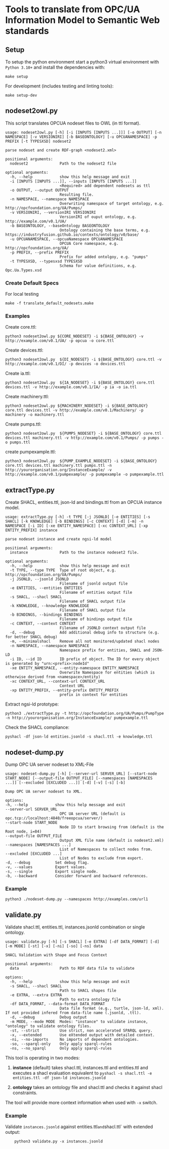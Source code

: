 # Tools to translate from OPC/UA Information Model to Semantic Web standards

## Setup

To setup the python environment start a python3 virtual environment with `Python 3.10+` and install the dependencies with:

`make setup`

For development (includes testing and linting tools):

`make setup-dev`

## nodeset2owl.py

This script translates OPCUA nodeset files to OWL (in ttl format).

```console
usage: nodeset2owl.py [-h] [-i [INPUTS [INPUTS ...]]] [-o OUTPUT] [-n NAMESPACE] [-v VERSIONIRI] [-b BASEONTOLOGY] [-u OPCUANAMESPACE] -p PREFIX [-t TYPESXSD] nodeset2

parse nodeset and create RDF-graph <nodeset2.xml>

positional arguments:
  nodeset2              Path to the nodeset2 file

optional arguments:
  -h, --help            show this help message and exit
  -i [INPUTS [INPUTS ...]], --inputs [INPUTS [INPUTS ...]]
                        <Required> add dependent nodesets as ttl
  -o OUTPUT, --output OUTPUT
                        Resulting file.
  -n NAMESPACE, --namespace NAMESPACE
                        Overwriting namespace of target ontology, e.g. http://opcfoundation.org/UA/Pumps/
  -v VERSIONIRI, --versionIRI VERSIONIRI
                        VersionIRI of ouput ontology, e.g. http://example.com/v0.1/UA/
  -b BASEONTOLOGY, --baseOntology BASEONTOLOGY
                        Ontology containing the base terms, e.g. https://industryfusion.github.io/contexts/ontology/v0/base/
  -u OPCUANAMESPACE, --opcuaNamespace OPCUANAMESPACE
                        OPCUA Core namespace, e.g. http://opcfoundation.org/UA/
  -p PREFIX, --prefix PREFIX
                        Prefix for added ontolgoy, e.g. "pumps"
  -t TYPESXSD, --typesxsd TYPESXSD
                        Schema for value definitions, e.g. Opc.Ua.Types.xsd
```

### Create Default Specs
For local testing

    make -f translate_default_nodesets.make


### Examples

Create core.ttl:

    python3 nodeset2owl.py ${CORE_NODESET} -i ${BASE_ONTOLOGY} -v http://example.com/v0.1/UA/ -p opcua -o core.ttl


Create devices.ttl:

    python3 nodeset2owl.py  ${DI_NODESET} -i ${BASE_ONTOLOGY} core.ttl -v http://example.com/v0.1/DI/ -p devices -o devices.ttl

Create ia.ttl:

    python3 nodeset2owl.py  ${IA_NODESET} -i ${BASE_ONTOLOGY} core.ttl devices.ttl -v http://example.com/v0.1/IA/ -p ia -o ia.ttl

Create machinery.ttl:

    python3 nodeset2owl.py ${MACHINERY_NODESET} -i ${BASE_ONTOLOGY} core.ttl devices.ttl -v http://example.com/v0.1/Machinery/ -p machinery -o machinery.ttl


Create pumps.ttl:

    python3 nodeset2owl.py  ${PUMPS_NODESET} -i ${BASE_ONTOLOGY} core.ttl devices.ttl machinery.ttl -v http://example.com/v0.1/Pumps/ -p pumps -o pumps.ttl

create pumpexample.ttl:

    python3 nodeset2owl.py  ${PUMP_EXAMPLE_NODESET} -i ${BASE_ONTOLOGY} core.ttl devices.ttl machinery.ttl pumps.ttl -n http://yourorganisation.org/InstanceExample/ -v http://example.com/v0.1/pumpexample/ -p pumpexample -o pumpexample.ttl



## extractType.py

Create SHACL, entities.ttl, json-ld and bindings.ttl from an OPCUA instance model.

```console
usage: extractType.py [-h] -t TYPE [-j JSONLD] [-e ENTITIES] [-s SHACL] [-k KNOWLEDGE] [-b BINDINGS] [-c CONTEXT] [-d] [-m] -n NAMESPACE [-i ID] [-xe ENTITY_NAMESPACE] [-xc CONTEXT_URL] [-xp ENTITY_PREFIX] instance

parse nodeset instance and create ngsi-ld model

positional arguments:
  instance              Path to the instance nodeset2 file.

optional arguments:
  -h, --help            show this help message and exit
  -t TYPE, --type TYPE  Type of root object, e.g. http://opcfoundation.org/UA/Pumps/
  -j JSONLD, --jsonld JSONLD
                        Filename of jsonld output file
  -e ENTITIES, --entities ENTITIES
                        Filename of entities output file
  -s SHACL, --shacl SHACL
                        Filename of SHACL output file
  -k KNOWLEDGE, --knowledge KNOWLEDGE
                        Filename of SHACL output file
  -b BINDINGS, --bindings BINDINGS
                        Filename of bindings output file
  -c CONTEXT, --context CONTEXT
                        Filename of JSONLD context output file
  -d, --debug           Add additional debug info to structure (e.g. for better SHACL debug)
  -m, --minimalshacl    Remove all not monitored/updated shacl nodes
  -n NAMESPACE, --namespace NAMESPACE
                        Namespace prefix for entities, SHACL and JSON-LD
  -i ID, --id ID        ID prefix of object. The ID for every object is generated by "urn:<prefix>:nodeId"
  -xe ENTITY_NAMESPACE, --entity-namespace ENTITY_NAMESPACE
                        Overwrite Namespace for entities (which is otherwise derived from <namespace>/entity)
  -xc CONTEXT_URL, --context-url CONTEXT_URL
                        Context URL
  -xp ENTITY_PREFIX, --entity-prefix ENTITY_PREFIX
                        prefix in context for entities
```

Extract ngsi-ld prototype:

    python3 ./extractType.py -t http://opcfoundation.org/UA/Pumps/PumpType -n http://yourorganisation.org/InstanceExample/ pumpexample.ttl


Check the SHACL compliance:

    pyshacl -df json-ld entities.jsonld -s shacl.ttl -e knowledge.ttl


## nodeset-dump.py
Dump OPC UA server nodeset to XML-File

    usage: nodeset-dump.py [-h] [--server-url SERVER_URL] [--start-node START_NODE] [--output-file OUTPUT_FILE] [--namespaces [NAMESPACES ...]] [--excluded [EXCLUDED ...]] [-d] [-v] [-s] [-b]

    Dump OPC UA server nodeset to XML.

    options:
    -h, --help            show this help message and exit
    --server-url SERVER_URL
                            OPC UA server URL (default is opc.tcp://localhost:4840/freeopcua/server/)
    --start-node START_NODE
                            Node ID to start browsing from (default is the Root node, i=84)
    --output-file OUTPUT_FILE
                            Output XML file name (default is nodeset2.xml)
    --namespaces [NAMESPACES ...]
                            List of Namespaces to collect nodes from.
    --excluded [EXCLUDED ...]
                            List of Nodes to exclude from export.
    -d, --debug           Set debug flag.
    -v, --values          Export values.
    -s, --single          Export single node.
    -b, --backward        Consider forward and backward references.

### Example

    python3 ./nodeset-dump.py --namespaces http://examples.com/url1

## validate.py

Validate shacl.ttl, entities.ttl, instances.jsonld combination or single ontology.


```console
usage: validate.py [-h] [-s SHACL] [-e EXTRA] [-df DATA_FORMAT] [-d] [-m MODE] [-st] [-x] [-ni] [-so] [-ns] data

SHACL Validation with Shape and Focus Context

positional arguments:
  data                  Path to RDF data file to validate

options:
  -h, --help            show this help message and exit
  -s SHACL, --shacl SHACL
                        Path to SHACL shapes file
  -e EXTRA, --extra EXTRA
                        Path to extra ontology file
  -df DATA_FORMAT, --data-format DATA_FORMAT
                        Data file format (e.g., turtle, json-ld, xml). If not provided infered from data-file name (.jsonld, .ttl).
  -d, --debug           Debug output
  -m MODE, --mode MODE  Modes: "instance" to validate instance, "ontology" to validate ontology files.
  -st, --strict         Use strict, non accelerated SPARQL query.
  -x, --extended        Use eXtended output with detailed context.
  -ni, --no-imports     No imports of dependent ontologies.
  -so, --sparql-only    Only apply sparql-rules
  -ns, --no_sparql      Only apply sparql-rules

```

This tool is operating in two modes:

1) **instance** (default) takes shacl.ttl, instances.ttl and entities.ttl and executes a shacl evaluation equivalent to
`pyshacl -s shacl.ttl -e entities.ttl -df json-ld instances.jsonld`

2) **ontology** takes an ontology file and shacl.ttl and checks it against shacl constraints.


The tool will provide more context information when used with `-x` switch.
### Example

Validate `instances.jsonld` against entities.ttl` and `shacl.ttl` with extended output:

        python3 validate.py -x instances.jsonld

